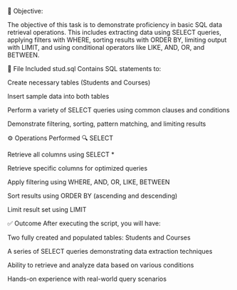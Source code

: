 🎯 Objective:

The objective of this task is to demonstrate proficiency in basic SQL data retrieval operations. This includes extracting data using SELECT queries, applying filters with WHERE, sorting results with ORDER BY, limiting output with LIMIT, and using conditional operators like LIKE, AND, OR, and BETWEEN.

📁 File Included stud.sql Contains SQL statements to:

Create necessary tables (Students and Courses)

Insert sample data into both tables

Perform a variety of SELECT queries using common clauses and conditions

Demonstrate filtering, sorting, pattern matching, and limiting results

⚙️ Operations Performed 🔍 SELECT

Retrieve all columns using SELECT *

Retrieve specific columns for optimized queries

Apply filtering using WHERE, AND, OR, LIKE, BETWEEN

Sort results using ORDER BY (ascending and descending)

Limit result set using LIMIT

✅ Outcome After executing the script, you will have:

Two fully created and populated tables: Students and Courses

A series of SELECT queries demonstrating data extraction techniques

Ability to retrieve and analyze data based on various conditions

Hands-on experience with real-world query scenarios

